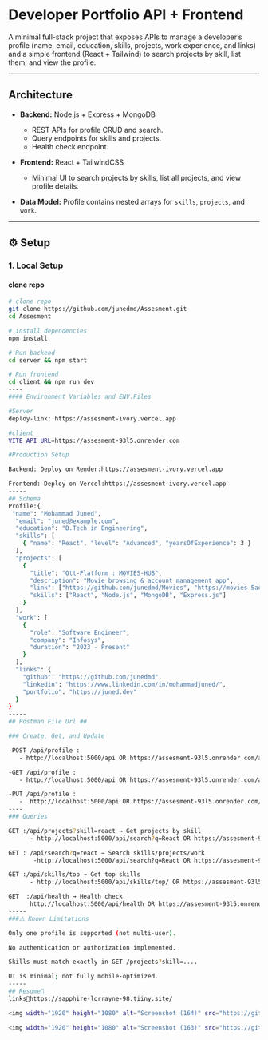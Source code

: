 # Developer Portfolio API + Frontend
A minimal full-stack project that exposes APIs to manage a developer’s 
profile (name, email, education, skills, projects, work experience, and links) and a
simple frontend (React + Tailwind) to search projects by skill, list them, and view the profile.

----
## Architecture 

- **Backend:** Node.js + Express + MongoDB  
  - REST APIs for profile CRUD and search.  
  - Query endpoints for skills and projects.  
  - Health check endpoint.  

- **Frontend:** React + TailwindCSS  
  - Minimal UI to search projects by skills, list all projects, and view profile details.  

- **Data Model:** Profile contains nested arrays for `skills`, `projects`, and `work`.

-----

## ⚙️ Setup

### 1. Local Setup

#### clone repo
```bash
# clone repo
git clone https://github.com/junedmd/Assesment.git
cd Assesment

# install dependencies
npm install

# Run backend
cd server && npm start

# Run frontend
cd client && npm run dev
----
#### Environment Variables and ENV.Files

#Server
deploy-link: https://assesment-ivory.vercel.app

#client
VITE_API_URL=https://assesment-93l5.onrender.com

#Production Setup

Backend: Deploy on Render:https://assesment-ivory.vercel.app

Frontend: Deploy on Vercel:https://assesment-ivory.vercel.app
-----
## Schema
Profile:{
 "name": "Mohammad Juned",
  "email": "juned@example.com",
  "education": "B.Tech in Engineering",
  "skills": [
    { "name": "React", "level": "Advanced", "yearsOfExperience": 3 }
  ],
  "projects": [
    {
      "title": "Ott-Platform : MOVIES-HUB",
      "description": "Movie browsing & account management app",
      "link": ["https://github.com/junedmd/Movies", "https://movies-5aod.vercel.app/"],
      "skills": ["React", "Node.js", "MongoDB", "Express.js"]
    }
  ],
  "work": [
    {
      "role": "Software Engineer",
      "company": "Infosys",
      "duration": "2023 - Present"
    }
  ],
  "links": {
    "github": "https://github.com/junedmd",
    "linkedin": "https://www.linkedin.com/in/mohammadjuned/",
    "portfolio": "https://juned.dev"
  }
}
-----
## Postman File Url ##

### Create, Get, and Update

-POST /api/profile :
   - http://localhost:5000/api OR https://assesment-93l5.onrender.com/api

-GET /api/profile :
   - http://localhost:5000/api OR https://assesment-93l5.onrender.com/api

-PUT /api/profile :
   -  http://localhost:5000/api OR https://assesment-93l5.onrender.com/api
----
### Queries

GET :/api/projects?skill=react → Get projects by skill
      - http://localhost:5000/api/search?q=React OR https://assesment-93l5.onrender.com/api/search?q=React

GET : /api/search?q=react → Search skills/projects/work
       -http://localhost:5000/api/search?q=React OR https://assesment-93l5.onrender.com/api/search?q=React

GET :/api/skills/top → Get top skills
      - http://localhost:5000/api/skills/top/ OR https://assesment-93l5.onrender.com/api/skills/top/

GET  :/api/health → Health check
      http://localhost:5000/api/health OR https://assesment-93l5.onrender.com/api/health
-----
###⚠️ Known Limitations

Only one profile is supported (not multi-user).

No authentication or authorization implemented.

Skills must match exactly in GET /projects?skill=....

UI is minimal; not fully mobile-optimized.
-----
## Resume🔗
links🔗https://sapphire-lorrayne-98.tiiny.site/

<img width="1920" height="1080" alt="Screenshot (164)" src="https://github.com/user-attachments/assets/b23547e5-4cc5-45d1-a589-f9e4771e4f47" />

<img width="1920" height="1080" alt="Screenshot (163)" src="https://github.com/user-attachments/assets/e4b08a6f-31ee-4088-af62-fb0ea7670280" />




